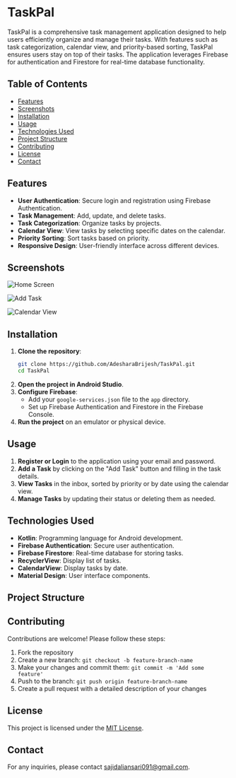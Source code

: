 
# TaskPal

TaskPal is a comprehensive task management application designed to help users efficiently organize and manage their tasks. With features such as task categorization, calendar view, and priority-based sorting, TaskPal ensures users stay on top of their tasks. The application leverages Firebase for authentication and Firestore for real-time database functionality.

## Table of Contents
- [Features](#features)
- [Screenshots](#screenshots)
- [Installation](#installation)
- [Usage](#usage)
- [Technologies Used](#technologies-used)
- [Project Structure](#project-structure)
- [Contributing](#contributing)
- [License](#license)
- [Contact](#contact)

## Features
- **User Authentication**: Secure login and registration using Firebase Authentication.
- **Task Management**: Add, update, and delete tasks.
- **Task Categorization**: Organize tasks by projects.
- **Calendar View**: View tasks by selecting specific dates on the calendar.
- **Priority Sorting**: Sort tasks based on priority.
- **Responsive Design**: User-friendly interface across different devices.

## Screenshots
![Home Screen](screenshots/home_screen.png)

![Add Task](screenshots/add_task.png)

![Calendar View](screenshots/calendar_view.png)


## Installation
1. **Clone the repository**:
   ```bash
   git clone https://github.com/AdesharaBrijesh/TaskPal.git
   cd TaskPal
   ```
2.  **Open the project in Android Studio**.
3.  **Configure Firebase**:
    -   Add your `google-services.json` file to the `app` directory.
    -   Set up Firebase Authentication and Firestore in the Firebase Console.
4.  **Run the project** on an emulator or physical device.

## Usage

1.  **Register or Login** to the application using your email and password.
2.  **Add a Task** by clicking on the "Add Task" button and filling in the task details.
3.  **View Tasks** in the inbox, sorted by priority or by date using the calendar view.
4.  **Manage Tasks** by updating their status or deleting them as needed.

## Technologies Used

-   **Kotlin**: Programming language for Android development.
-   **Firebase Authentication**: Secure user authentication.
-   **Firebase Firestore**: Real-time database for storing tasks.
-   **RecyclerView**: Display list of tasks.
-   **CalendarView**: Display tasks by date.
-   **Material Design**: User interface components.

## Project Structure



## Contributing

Contributions are welcome! Please follow these steps:

1.  Fork the repository
2.  Create a new branch: `git checkout -b feature-branch-name`
3.  Make your changes and commit them: `git commit -m 'Add some feature'`
4.  Push to the branch: `git push origin feature-branch-name`
5.  Create a pull request with a detailed description of your changes

## License

This project is licensed under the [MIT License](LICENSE).

## Contact

For any inquiries, please contact [sajidaliansari091@gmail.com](https://www.linkedin.com/in/ansari-sajid-ali-a60067248/).
